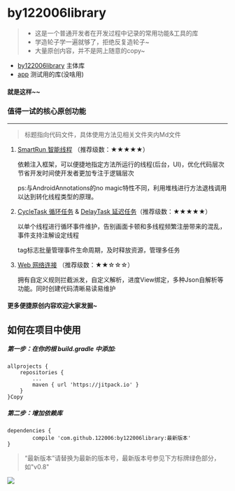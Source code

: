 # by122006library

>* 这是一个普通开发者在开发过程中记录的常用功能&工具的库
>* 学造轮子学一遍就够了，拒绝反复造轮子~
>* 大量原创内容，并不是网上随意的copy~


* [by122006library](/by122006library/src/main/java/com/by122006library/README.md) 主体库
* [app](/app) 测试用的库(没啥用)

#### 就是这样~~

### 值得一试的核心原创功能
******
  >标题指向代码文件，具体使用方法见相关文件夹内Md文件

1. [SmartRun 智能线程](Utils/SmartRun.java) （推荐级数：★★★★★）

    依赖注入框架，可以便捷地指定方法所运行的线程(后台，UI)，优化代码层次节省开发时间使开发者更加专注于逻辑层次

    ps:与AndroidAnnotations的no magic特性不同，利用堆栈进行方法退栈调用以达到转化线程类型的原理。

2. [CycleTask 循环任务](Utils/CycleTask.java) &
   [DelayTask 延迟任务](Utils/DelayTask.java)（推荐级数：★★★★★）


   以单个线程进行循环事件维护，告别画面卡顿和多线程频繁注册带来的混乱，事件支持注解设定线程

   tag标志批量管理事件生命周期，及时释放资源，管理多任务

3. [Web 网络连接](web/Web.java) （推荐级数：★★☆☆☆）

    拥有自定义规则拦截派发，自定义解析，进度View绑定，多种Json自解析等功能。同时创建代码清晰易读易维护


#### 更多便捷原创内容欢迎大家发掘~



## 如何在项目中使用
##### 第一步：在你的根 build.gradle 中添加:

	allprojects {
		repositories {
			...
			maven { url 'https://jitpack.io' }
		}
	}Copy
##### 第二步：增加依赖库

	dependencies {
	        compile 'com.github.122006:by122006library:最新版本'
	}

>“最新版本”请替换为最新的版本号，最新版本号参见下方标牌绿色部分，如"v0.8"

[![](https://jitpack.io/v/122006/by122006library.svg)](https://jitpack.io/#122006/by122006library)